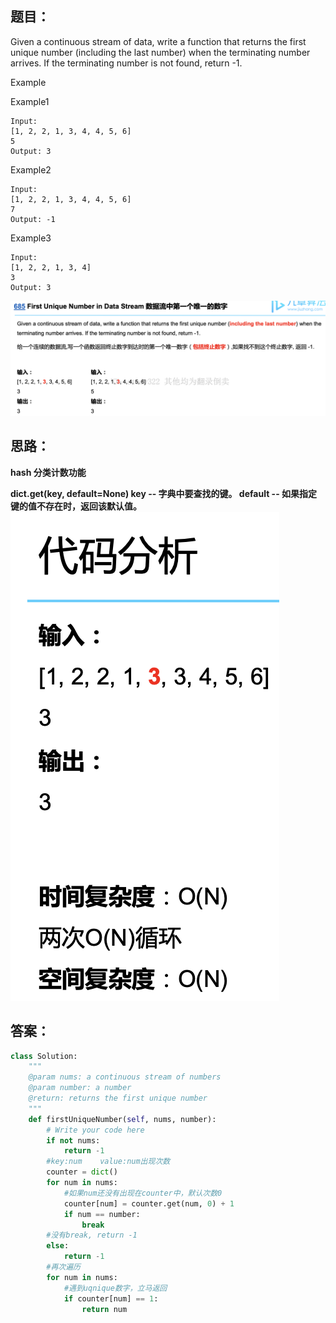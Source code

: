 ## 题目：
Given a continuous stream of data, write a function that returns the first unique number (including the last number) when the terminating number arrives. If the terminating number is not found, return -1.

Example

Example1
```
Input: 
[1, 2, 2, 1, 3, 4, 4, 5, 6]
5
Output: 3
```
Example2
```
Input: 
[1, 2, 2, 1, 3, 4, 4, 5, 6]
7
Output: -1
```
Example3
```
Input: 
[1, 2, 2, 1, 3, 4]
3
Output: 3
```

![s](https://github.com/SSRRBB/Leetcode/blob/main/Images/151.png)


## 思路：
**hash 分类计数功能**

**dict.get(key, default=None)
key -- 字典中要查找的键。
default -- 如果指定键的值不存在时，返回该默认值。**
![s](https://github.com/SSRRBB/Leetcode/blob/main/Images/152.png)
       

## 答案：
```python
class Solution:
    """
    @param nums: a continuous stream of numbers
    @param number: a number
    @return: returns the first unique number
    """
    def firstUniqueNumber(self, nums, number):
        # Write your code here
        if not nums:
            return -1
        #key:num    value:num出现次数
        counter = dict()
        for num in nums:
            #如果num还没有出现在counter中，默认次数0
            counter[num] = counter.get(num, 0) + 1
            if num == number:
                break
        #没有break, return -1
        else:
            return -1
        #再次遍历
        for num in nums:
            #遇到uqnique数字，立马返回
            if counter[num] == 1:
                return num

    

```
